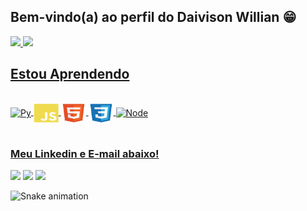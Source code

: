 ## Bem-vindo(a) ao perfil do Daivison Willian 😁

 <div>
  <a href="https://github.com/DaivisonWill">
  <img height="180em" src="https://github-readme-stats.vercel.app/api?username=DaivisonWill&show_icons=true&theme=tokyonight&include_all_commits=true&count_private=true"/>
  <img height="180em" src="https://github-readme-stats.vercel.app/api/top-langs/?username=DaivisonWill&layout=compact&langs_count=6&theme=tokyonight"/>
</div>

## Estou Aprendendo
   
<div style="display: inline_block"><br>
  <img align="center" alt="Py" height="30" width="40"
 src="https://cdn.jsdelivr.net/gh/devicons/devicon/icons/python/python-original.svg" /> 
  <img align="center" alt="Js" height="30" width="40" src="https://raw.githubusercontent.com/devicons/devicon/master/icons/javascript/javascript-plain.svg">
  <img align="center" alt="HTML" height="30" width="40" src="https://raw.githubusercontent.com/devicons/devicon/master/icons/html5/html5-original.svg">
  <img align="center" alt="CSS" height="30" width="40" src="https://raw.githubusercontent.com/devicons/devicon/master/icons/css3/css3-original.svg">
  <img align="center" alt="Node" height="30" width="40" 
   src="https://cdn.jsdelivr.net/gh/devicons/devicon/icons/nodejs/nodejs-plain.svg" />
          
</div>
 
 <br>
 
  ### Meu Linkedin e E-mail abaixo! 
 
<div> 
  <a href="https://www.youtube.com/channel/UCz1ZiH_vbG68ezBs7riJ9KQ" target="_blank"><img src="https://img.shields.io/badge/YouTube-FF0000?style=for-the-badge&logo=youtube&logoColor=white" target="_blank"></a>
  <a href="daivisonwillian010@gmail.com
"><img src="https://img.shields.io/badge/-Gmail-%23333?style=for-the-badge&logo=gmail&logoColor=white" target="_blank"></a>
  <a href="https://www.linkedin.com/in/daivisonwillian/" target="_blank"><img src="https://img.shields.io/badge/-LinkedIn-%230077B5?style=for-the-badge&logo=linkedin&logoColor=white" target="_blank"></a> 
 
  ![Snake animation](https://github.com/DaivisonWill/DaivisonWill/blob/output/github-contribution-grid-snake.svg)

</div>
